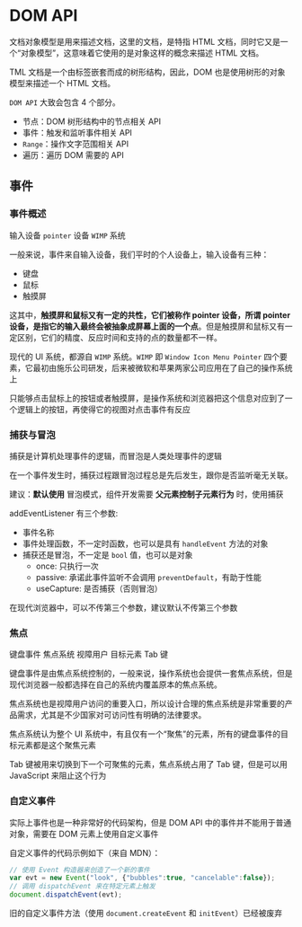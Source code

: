 # DOM API

文档对象模型是用来描述文档，这里的文档，是特指 HTML 文档，同时它又是一个“对象模型”，这意味着它使用的是对象这样的概念来描述 HTML 文档。

TML 文档是一个由标签嵌套而成的树形结构，因此，DOM 也是使用树形的对象模型来描述一个 HTML 文档。

`DOM API` 大致会包含 4 个部分。

- 节点：DOM 树形结构中的节点相关 API
- 事件：触发和监听事件相关 API
- `Range`：操作文字范围相关 API
- 遍历：遍历 DOM 需要的 API

## 事件

### 事件概述

输入设备  `pointer` 设备  `WIMP` 系统

一般来说，事件来自输入设备，我们平时的个人设备上，输入设备有三种：

- 键盘
- 鼠标
- 触摸屏

这其中，__触摸屏和鼠标又有一定的共性，它们被称作 pointer 设备，所谓 pointer 设备，是指它的输入最终会被抽象成屏幕上面的一个点__。但是触摸屏和鼠标又有一定区别，它们的精度、反应时间和支持的点的数量都不一样。

现代的 UI 系统，都源自 `WIMP` 系统。`WIMP` 即 `Window Icon Menu Pointer` 四个要素，它最初由施乐公司研发，后来被微软和苹果两家公司应用在了自己的操作系统上

只能够点击鼠标上的按钮或者触摸屏，是操作系统和浏览器把这个信息对应到了一个逻辑上的按钮，再使得它的视图对点击事件有反应

### 捕获与冒泡

捕获是计算机处理事件的逻辑，而冒泡是人类处理事件的逻辑

在一个事件发生时，捕获过程跟冒泡过程总是先后发生，跟你是否监听毫无关联。

建议：__默认使用__ 冒泡模式，组件开发需要 __父元素控制子元素行为__ 时，使用捕获

addEventListener 有三个参数:

- 事件名称
- 事件处理函数，不一定时函数，也可以是具有 `handleEvent` 方法的对象
- 捕获还是冒泡，不一定是 `bool` 值，也可以是对象
  - once: 只执行一次
  - passive: 承诺此事件监听不会调用 `preventDefault`，有助于性能
  - useCapture: 是否捕获（否则冒泡）

在现代浏览器中，可以不传第三个参数，建议默认不传第三个参数

### 焦点

键盘事件 焦点系统 视障用户 目标元素  Tab 键

键盘事件是由焦点系统控制的，一般来说，操作系统也会提供一套焦点系统，但是现代浏览器一般都选择在自己的系统内覆盖原本的焦点系统。

焦点系统也是视障用户访问的重要入口，所以设计合理的焦点系统是非常重要的产品需求，尤其是不少国家对可访问性有明确的法律要求。

焦点系统认为整个 UI 系统中，有且仅有一个“聚焦”的元素，所有的键盘事件的目标元素都是这个聚焦元素

Tab 键被用来切换到下一个可聚焦的元素，焦点系统占用了 Tab 键，但是可以用 JavaScript 来阻止这个行为

### 自定义事件

实际上事件也是一种非常好的代码架构，但是 DOM API 中的事件并不能用于普通对象，需要在 DOM 元素上使用自定义事件

自定义事件的代码示例如下（来自 MDN）：

```js
// 使用 Event 构造器来创造了一个新的事件
var evt = new Event("look", {"bubbles":true, "cancelable":false});
// 调用 dispatchEvent 来在特定元素上触发
document.dispatchEvent(evt);
```

旧的自定义事件方法（使用 `document.createEvent` 和 `initEvent`）已经被废弃

